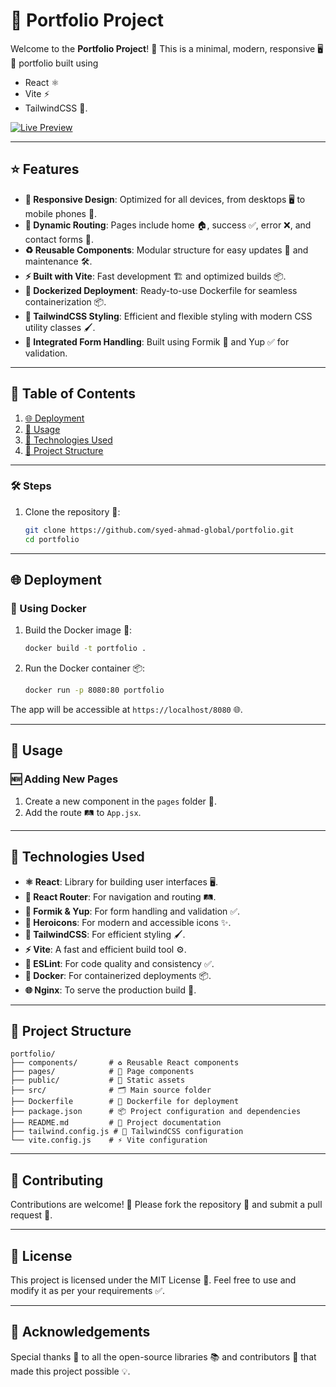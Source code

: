 # 📂 Portfolio Project

Welcome to the **Portfolio Project**! 🚀
This is a minimal, modern, responsive 🖥️📱 portfolio built using

- React ⚛️
- Vite ⚡
- TailwindCSS 🎨.

[![Live Preview](https://img.shields.io/badge/🔗-Live%20Preview-blue?style=for-the-badge)](https://ahmad-shah.vercel.app/)

---

## ⭐ Features

- **📱 Responsive Design**: Optimized for all devices, from desktops 🖥️ to mobile phones 📱.
- **🔀 Dynamic Routing**: Pages include home 🏠, success ✅, error ❌, and contact forms 📧.
- **♻️ Reusable Components**: Modular structure for easy updates 🔧 and maintenance 🛠️.
- **⚡ Built with Vite**: Fast development 🏗️ and optimized builds 📦.
- **🐳 Dockerized Deployment**: Ready-to-use Dockerfile for seamless containerization 📦.
- **🎨 TailwindCSS Styling**: Efficient and flexible styling with modern CSS utility classes 🖌️.
- **📄 Integrated Form Handling**: Built using Formik 📝 and Yup ✅ for validation.

---

## 📜 Table of Contents

1. [🌐 Deployment](#deployment)
2. [🚀 Usage](#usage)
3. [🧰 Technologies Used](#technologies-used)
4. [📂 Project Structure](#project-structure)

---

### 🛠️ Steps

1. Clone the repository 📂:

   ```bash
   git clone https://github.com/syed-ahmad-global/portfolio.git
   cd portfolio
   ```

---

## 🌐 Deployment

### 🐳 Using Docker

1. Build the Docker image 🐳:

   ```bash
   docker build -t portfolio .
   ```

2. Run the Docker container 📦:

   ```bash
   docker run -p 8080:80 portfolio
   ```

The app will be accessible at `https://localhost/8080` 🌐.

---

## 🚀 Usage

### 🆕 Adding New Pages

1. Create a new component in the `pages` folder 📂.
2. Add the route 🛤️ to `App.jsx`.

---

## 🧰 Technologies Used

- **⚛️ React**: Library for building user interfaces 🖥️.
- **🔀 React Router**: For navigation and routing 🛤️.
- **📝 Formik & Yup**: For form handling and validation ✅.
- **🎨 Heroicons**: For modern and accessible icons ✨.
- **🎨 TailwindCSS**: For efficient styling 🖌️.
- **⚡ Vite**: A fast and efficient build tool ⚙️.
- **🧹 ESLint**: For code quality and consistency ✅.
- **🐳 Docker**: For containerized deployments 📦.
- **🌐 Nginx**: To serve the production build 📡.

---

## 📂 Project Structure

```plaintext
portfolio/
├── components/       # ♻️ Reusable React components
├── pages/            # 📄 Page components
├── public/           # 📂 Static assets
├── src/              # 🗂️ Main source folder
├── Dockerfile        # 🐳 Dockerfile for deployment
├── package.json      # 📦 Project configuration and dependencies
├── README.md         # 📜 Project documentation
├── tailwind.config.js # 🎨 TailwindCSS configuration
└── vite.config.js    # ⚡ Vite configuration
```

---

## 🤝 Contributing

Contributions are welcome! 🥳 Please fork the repository 🍴 and submit a pull request 📩.

---

## 📜 License

This project is licensed under the MIT License 📜. Feel free to use and modify it as per your requirements ✅.

---

## 🙏 Acknowledgements

Special thanks 🙌 to all the open-source libraries 📚 and contributors 🤝 that made this project possible 💡.
